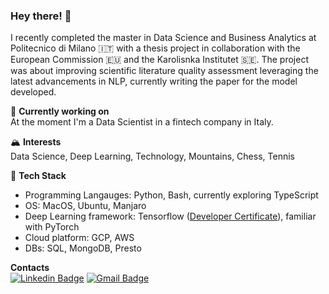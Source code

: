 ### Hey there! 👋  

I recently completed the master in Data Science and Business Analytics at Politecnico di Milano 🇮🇹 with a thesis project in collaboration with the European Commission 🇪🇺 and the Karolisnka Institutet 🇸🇪. The project was about improving scientific literature quality assessment leveraging the latest advancements in NLP, currently writing the paper for the model developed.

🔭 **Currently working on**  
At the moment I'm a Data Scientist in a fintech company in Italy.

🏔️ **Interests**  
Data Science, Deep Learning, Technology, Mountains, Chess, Tennis 

🐍 **Tech Stack**  
- Programming Langauges: Python, Bash, currently exploring TypeScript  
- OS: MacOS, Ubuntu, Manjaro  
- Deep Learning framework: Tensorflow ([Developer Certificate](https://www.credential.net/44299ff6-dc0d-4529-9b42-b9697bf34e1c)), familiar with PyTorch
- Cloud platform: GCP, AWS  
- DBs: SQL, MongoDB, Presto  

**Contacts**  
[![Linkedin Badge](https://img.shields.io/badge/-giacomomiolo-blue?style=flat-square&logo=Linkedin&logoColor=white&link=https://www.linkedin.com/in/giacomo-miolo-83a49ba4/)](https://www.linkedin.com/in/giacomo-miolo/) [![Gmail Badge](https://img.shields.io/badge/-giacomo.miolo@gmail.com-purple?style=flat-square&logo=Gmail&logoColor=white)](https://mail.google.com/mail/?view=cm&source=mailto&to=giacomo.miolo@gmail.com)  

<!--
**giacomomiolo/giacomomiolo** is a ✨ _special_ ✨ repository because its `README.md` (this file) appears on your GitHub profile.
![Top Languages Card](https://github-readme-stats.vercel.app/api/top-langs/?username=giacomomiolo&layout=compact)


